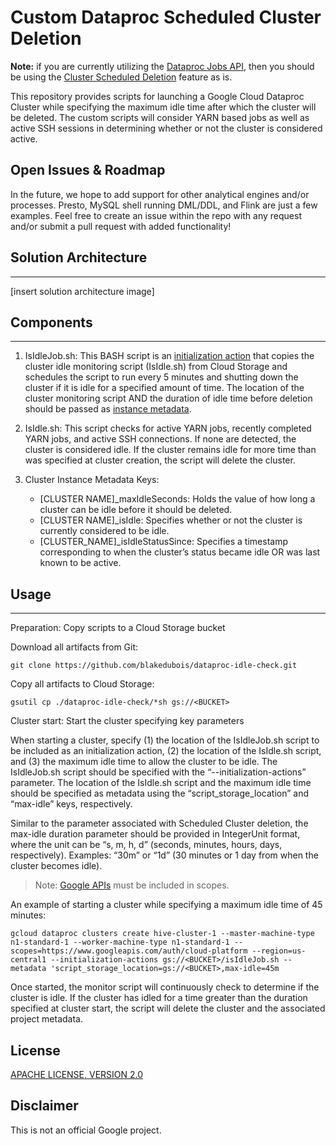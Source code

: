 # Custom Dataproc Scheduled Cluster Deletion
**Note:** if you are currently utilizing the [Dataproc Jobs API](https://cloud.google.com/dataproc/docs/concepts/jobs/life-of-a-job), then you should be using the [Cluster Scheduled Deletion](https://cloud.google.com/dataproc/docs/concepts/configuring-clusters/scheduled-deletion) feature as is.

This repository provides scripts for launching a Google Cloud Dataproc Cluster while specifying the maximum idle time after which the cluster will be deleted. The custom scripts will consider YARN based jobs as well as active SSH sessions in determining whether or not the cluster is considered active.

## Open Issues & Roadmap
In the future, we hope to add support for other analytical engines and/or processes. Presto, MySQL shell running DML/DDL, and Flink are just a few examples. Feel free to create an issue within the repo with any request and/or submit a pull request with added functionality!

## Solution Architecture
------------------------------------------------------
[insert solution architecture image]

## Components
------------------------------------------------------
1. IsIdleJob.sh: This BASH script is an [initialization action](https://cloud.google.com/dataproc/docs/concepts/configuring-clusters/init-actions) that copies the cluster idle monitoring script (IsIdle.sh) from Cloud Storage and schedules the script to run every 5 minutes and shutting down the cluster if it is idle for a specified amount of time. The location of the cluster monitoring script AND the duration of idle time before deletion should be passed as [instance metadata](https://cloud.google.com/compute/docs/storing-retrieving-metadata).

2. IsIdle.sh: This script checks for active YARN jobs, recently completed YARN jobs, and active SSH connections. If none are detected, the cluster is considered idle. If the cluster remains idle for more time than was specified at cluster creation, the script will delete the cluster.

3. Cluster Instance Metadata Keys:
    - [CLUSTER NAME]_maxIdleSeconds: Holds the value of how long a cluster can be idle before it should be deleted.
    - [CLUSTER NAME]_isIdle: Specifies whether or not the cluster is currently considered to be idle.
    - [CLUSTER_NAME]_isIdleStatusSince: Specifies a timestamp corresponding to when the cluster’s status became idle OR was last known to be active.

## Usage
------------------------------------------------------

Preparation: Copy scripts to a Cloud Storage bucket

Download all artifacts from Git:
```
git clone https://github.com/blakedubois/dataproc-idle-check.git
```
Copy all artifacts to Cloud Storage:
```
gsutil cp ./dataproc-idle-check/*sh gs://<BUCKET>
```

Cluster start: Start the cluster specifying key parameters

When starting a cluster, specify (1) the location of the IsIdleJob.sh script to be included as an initialization action, (2) the location of the IsIdle.sh script, and (3) the maximum idle time to allow the cluster to be idle. The IsIdleJob.sh script should be specified with the “--initialization-actions” parameter. The location of the IsIdle.sh script and the maximum idle time should be specified as metadata using the “script_storage_location” and “max-idle” keys, respectively.

Similar to the parameter associated with Scheduled Cluster deletion, the max-idle duration parameter should be provided in IntegerUnit format, where the unit can be “s, m, h, d” (seconds, minutes, hours, days, respectively). Examples: “30m” or “1d” (30 minutes or 1 day from when the cluster becomes idle).

>Note: [Google APIs](https://developers.google.com/identity/protocols/googlescopes) must be included in scopes.

An example of starting a cluster while specifying a maximum idle time of 45 minutes:
```
gcloud dataproc clusters create hive-cluster-1 --master-machine-type n1-standard-1 --worker-machine-type n1-standard-1 --scopes=https://www.googleapis.com/auth/cloud-platform --region=us-central1 --initialization-actions gs://<BUCKET>/isIdleJob.sh --metadata 'script_storage_location=gs://<BUCKET>,max-idle=45m
```

Once started, the monitor script will continuously check to determine if the cluster is idle. If the cluster has idled for a time greater than the duration specified at cluster start, the script will delete the cluster and the associated project metadata.

## License
[APACHE LICENSE, VERSION 2.0](./LICENSE)

## Disclaimer
This is not an official Google project.
